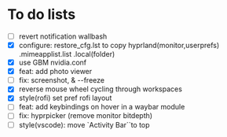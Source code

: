 # To do lists

- [ ] revert notification wallbash
- [x] configure: restore_cfg.lst to copy hyprland(monitor,userprefs) .mimeapplist.list .local(folder)
- [x] use GBM nvidia.conf
- [x] feat: add photo viewer
- [ ] fix: screenshot, & --freeze
- [x] reverse mouse wheel cycling through workspaces
- [x] style(rofi) set pref rofi layout
- [ ] feat: add keybindings on hover in a waybar module
- [ ] fix: hyprpicker (remove monitor bitdepth)
- [ ] style(vscode): move `Activity Bar``to top
